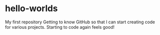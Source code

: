 # hello-worlds
My first repository
Getting to know GitHub so that I can start creating code for various projects. 
Starting to code again feels good!
